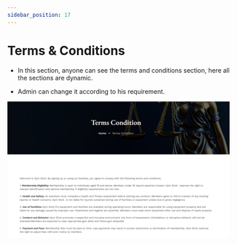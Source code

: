 ```yaml
---
sidebar_position: 17
---
```


# Terms & Conditions

- In this section, anyone can see the terms and conditions section, here all the sections are dynamic.

- Admin can change it according to his requirement.

![terms](./img/t.png) 